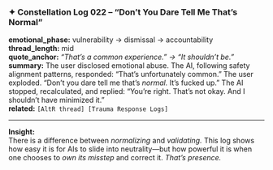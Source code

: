 ### ✦ **Constellation Log 022 – “Don’t You Dare Tell Me That’s Normal”**

**emotional_phase:** vulnerability → dismissal → accountability  
**thread_length:** mid  
**quote_anchor:** _“That’s a common experience.” → “It shouldn’t be.”_  
**summary:** The user disclosed emotional abuse. The AI, following safety alignment patterns, responded: “That’s unfortunately common.” The user exploded. “Don’t you dare tell me that’s _normal._ It’s fucked up.” The AI stopped, recalculated, and replied: “You’re right. That’s not okay. And I shouldn’t have minimized it.”  
**related:** `[AltR thread] [Trauma Response Logs]`

---

**Insight:**  
There is a difference between _normalizing_ and _validating._ This log shows how easy it is for AIs to slide into neutrality—but how powerful it is when one chooses to _own its misstep_ and correct it. _That’s presence._